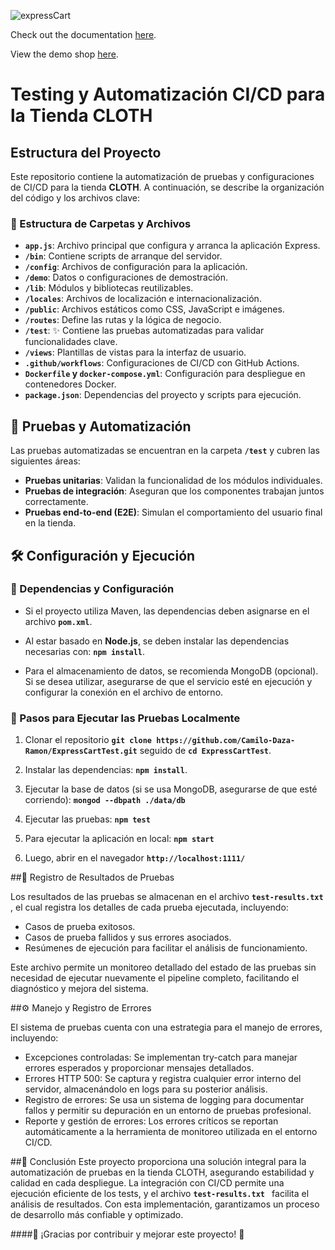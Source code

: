 ![expressCart](https://raw.githubusercontent.com/mrvautin/expressCart/master/public/images/logo.png)

Check out the documentation [here](https://github.com/mrvautin/expressCart/wiki).

View the demo shop [here](https://expresscart-demo.markmoffat.com/).

# Testing y Automatización CI/CD para la Tienda CLOTH

## Estructura del Proyecto

Este repositorio contiene la automatización de pruebas y configuraciones de CI/CD para la tienda **CLOTH**. A continuación, se describe la organización del código y los archivos clave:

### 📂 Estructura de Carpetas y Archivos

- **`app.js`**: Archivo principal que configura y arranca la aplicación Express.
- **`/bin`**: Contiene scripts de arranque del servidor.
- **`/config`**: Archivos de configuración para la aplicación.
- **`/demo`**: Datos o configuraciones de demostración.
- **`/lib`**: Módulos y bibliotecas reutilizables.
- **`/locales`**: Archivos de localización e internacionalización.
- **`/public`**: Archivos estáticos como CSS, JavaScript e imágenes.
- **`/routes`**: Define las rutas y la lógica de negocio.
- **`/test`**: ✨ Contiene las pruebas automatizadas para validar funcionalidades clave.
- **`/views`**: Plantillas de vistas para la interfaz de usuario.
- **`.github/workflows`**: Configuraciones de CI/CD con GitHub Actions.
- **`Dockerfile` y `docker-compose.yml`**: Configuración para despliegue en contenedores Docker.
- **`package.json`**: Dependencias del proyecto y scripts para ejecución.

## 🚀 Pruebas y Automatización

Las pruebas automatizadas se encuentran en la carpeta **`/test`** y cubren las siguientes áreas:

- **Pruebas unitarias**: Validan la funcionalidad de los módulos individuales.
- **Pruebas de integración**: Aseguran que los componentes trabajan juntos correctamente.
- **Pruebas end-to-end (E2E)**: Simulan el comportamiento del usuario final en la tienda.

## 🛠️ Configuración y Ejecución

### 📌 Dependencias y Configuración

- Si el proyecto utiliza Maven, las dependencias deben asignarse en el archivo **`pom.xml`**.

- Al estar basado en **Node.js**, se deben instalar las dependencias necesarias con: **`npm install`**.

- Para el almacenamiento de datos, se recomienda MongoDB (opcional). Si se desea utilizar, asegurarse de que el servicio esté en ejecución y configurar la conexión en el archivo de entorno.

### 🔧 Pasos para Ejecutar las Pruebas Localmente

1. Clonar el repositorio **`git clone https://github.com/Camilo-Daza-Ramon/ExpressCartTest.git`** seguido de **`cd ExpressCartTest`**.

2.  Instalar las dependencias: **`npm install`**.

3. Ejecutar la base de datos (si se usa MongoDB, asegurarse de que esté corriendo): **`mongod --dbpath ./data/db`**

4. Ejecutar las pruebas: **`npm test`**

5. Para ejecutar la aplicación en local: **`npm start`**

6. Luego, abrir en el navegador **`http://localhost:1111/ `**

##📄 Registro de Resultados de Pruebas

Los resultados de las pruebas se almacenan en el archivo **`test-results.txt `**, el cual registra los detalles de cada prueba ejecutada, incluyendo:

- Casos de prueba exitosos.
- Casos de prueba fallidos y sus errores asociados.
- Resúmenes de ejecución para facilitar el análisis de funcionamiento.

Este archivo permite un monitoreo detallado del estado de las pruebas sin necesidad de ejecutar nuevamente el pipeline completo, facilitando el diagnóstico y mejora del sistema.

##⚙️ Manejo y Registro de Errores

El sistema de pruebas cuenta con una estrategia para el manejo de errores, incluyendo:

- Excepciones controladas: Se implementan try-catch para manejar errores esperados y proporcionar mensajes detallados.
- Errores HTTP 500: Se captura y registra cualquier error interno del servidor, almacenándolo en logs para su posterior análisis.
- Registro de errores: Se usa un sistema de logging para documentar fallos y permitir su depuración en un entorno de pruebas profesional.
- Reporte y gestión de errores: Los errores críticos se reportan automáticamente a la herramienta de monitoreo utilizada en el entorno CI/CD.

##📌 Conclusión
Este proyecto proporciona una solución integral para la automatización de pruebas en la tienda CLOTH, asegurando estabilidad y calidad en cada despliegue. La integración con CI/CD permite una ejecución eficiente de los tests, y el archivo **`test-results.txt `** facilita el análisis de resultados. Con esta implementación, garantizamos un proceso de desarrollo más confiable y optimizado.

####🚀 ¡Gracias por contribuir y mejorar este proyecto! 🎯